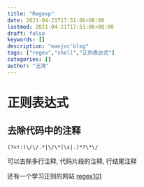 ```yaml
---
title: "Regexp"
date: 2021-04-21T17:51:06+08:00
lastmod: 2021-04-21T17:51:06+08:00
draft: false
keywords: []
description: "manjoc'blog"
tags: ["regex","shell","正则表达式"]
categories: []
author: "王清"
---
```


# 正则表达式

## 去除代码中的注释

`(?<!:)\/\/.*|\/\*(\s|.)*?\*\/`

可以去除多行注释, 代码片段的注释, 行结尾注释

还有一个学习正则的网站 [regex101](https://regex101.com)

